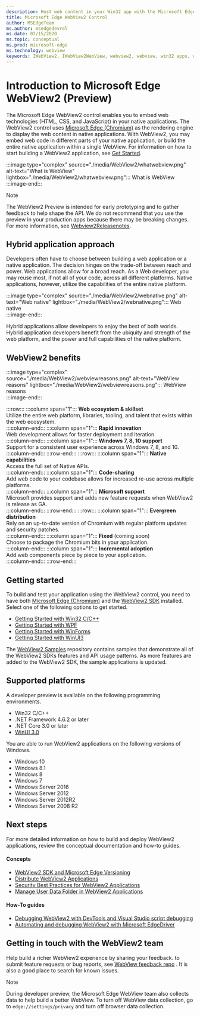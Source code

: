 ```yaml
---
description: Host web content in your Win32 app with the Microsoft Edge WebView 2 control
title: Microsoft Edge WebView2 Control
author: MSEdgeTeam
ms.author: msedgedevrel
ms.date: 07/15/2020
ms.topic: conceptual
ms.prod: microsoft-edge
ms.technology: webview
keywords: IWebView2, IWebView2WebView, webview2, webview, win32 apps, win32, edge, ICoreWebView2, CoreWebView2, ICoreWebView2Host, browser control, edge html, Windows Forms, WinForms, WPF, .NET
---
```


# Introduction to Microsoft Edge WebView2 (Preview)  

The Microsoft Edge WebView2 control enables you to embed web technologies \(HTML, CSS, and JavaScript\) in your native applications.  The WebView2 control uses [Microsoft Edge (Chromium)][MicrosoftedgeinsiderMain] as the rendering engine to display the web content in native applications.  With WebView2, you may embed web code in different parts of your native application, or build the entire native application within a single WebView.  For information on how to start building a WebView2 application, see [Get Started](#getting-started).  

:::image type="complex" source="./media/WebView2/whatwebview.png" alt-text="What is WebView" lightbox="./media/WebView2/whatwebview.png":::
   What is WebView  
:::image-end:::  

> [!NOTE]
> The WebView2 Preview is intended for early prototyping and to gather feedback to help shape the API.  We do not recommend that you use the preview in your production apps because there may be breaking changes. For more information, see [Webview2Releasenotes].  

## Hybrid application approach  

Developers often have to choose between building a web application or a native application.  The decision hinges on the trade-off between reach and power.  Web applications allow for a broad reach.  As a Web developer, you may reuse most, if not all of your code, across all different platforms.  Native applications, however, utilize the capabilities of the entire native platform.  

:::image type="complex" source="./media/WebView2/webnative.png" alt-text="Web native" lightbox="./media/WebView2/webnative.png":::
   Web native  
:::image-end:::  

Hybrid applications allow developers to enjoy the best of both worlds.  Hybrid application developers benefit from the ubiquity and strength of the web platform, and the power and full capabilities of the native platform.  

## WebView2 benefits   

:::image type="complex" source="./media/WebView2/webviewreasons.png" alt-text="WebView reasons" lightbox="./media/WebView2/webviewreasons.png":::
   WebView reasons  
:::image-end:::  

:::row:::
   :::column span="1":::
      **Web ecosystem \& skillset**  
      Utilize the entire web platform, libraries, tooling, and talent that exists within the web ecosystem.  
   :::column-end:::
   :::column span="1":::
      **Rapid innovation**  
      Web development allows for faster deployment and iteration.  
   :::column-end:::
   :::column span="1":::
      **Windows 7, 8, 10 support**  
      Support for a consistent user experience across Windows 7, 8, and 10.  
   :::column-end:::
:::row-end:::
:::row:::
   :::column span="1":::
      **Native capabilities**  
      Access the full set of Native APIs.  
   :::column-end:::
   :::column span="1":::
      **Code-sharing**  
      Add web code to your codebase allows for increased re-use across multiple platforms.  
   :::column-end:::
   :::column span="1":::
      **Microsoft support**  
      Microsoft provides support and adds new feature requests when WebView2 is release as GA.  
   :::column-end:::
:::row-end:::
:::row:::
   :::column span="1":::
      **Evergreen distribution**  
      Rely on an up-to-date version of Chromium with regular platform updates and security patches.  
   :::column-end:::
   :::column span="1":::
      **Fixed** \(coming soon\)  
      Choose to package the Chromium bits in your application.  
   :::column-end:::
   :::column span="1":::
      **Incremental adoption**  
      Add web components piece by piece to your application.  
   :::column-end:::
:::row-end:::

## Getting started  

To build and test your application using the WebView2 control, you need to have both [Microsoft Edge (Chromium)][MicrosoftedgeinsiderDownload] and the [WebView2 SDK][NugetPackagesMicrosoftWebWebView2] installed.  Select one of the following options to get started.  

*   [Getting Started with Win32 C/C++][Webview2GettingstartedWin32]  
*   [Getting Started with WPF][Webview2GettingstartedWpf]  
*   [Getting Started with WinForms][Webview2GettingstartedWinforms]  
*   [Getting Started with WinUI3][Webview2GettingstartedWinui]  

The [WebView2 Samples][GithubMicrosoftedgeWebview2samples] repository contains samples that demonstrate all of the WebView2 SDKs features and API usage patterns.  As more features are added to the WebView2 SDK, the sample applications is updated.  

## Supported platforms  

A developer preview is available on the following programming environments.  

*   Win32 C/C++  
*   .NET Framework 4.6.2 or later  
*   .NET Core 3.0 or later  
*   [WinUI 3.0][UwpToolkitsWinui3]  

You are able to run WebView2 applications on the following versions of Windows.  

*   Windows 10  
*   Windows 8.1  
*   Windows 8  
*   Windows 7  
*   Windows Server 2016  
*   Windows Server 2012  
*   Windows Server 2012R2  
*   Windows Server 2008 R2  

## Next steps  

For more detailed information on how to build and deploy WebView2 applications, review the conceptual documentation and how-to guides.  

#### Concepts  

*   [WebView2 SDK and Microsoft Edge Versioning][Webview2ConceptsVersioning]
*   [Distribute WebView2 Applications][Webview2ConceptsDistribution]  
*   [Security Best Practices for WebView2 Applications][Webview2ConceptsSecurity]
*   [Manage User Data Folder in WebView2 Applications][Webview2ConceptsUserdatafolder]
 
#### How-To guides  

*   [Debugging WebView2 with DevTools and Visual Studio script debugging][Webview2HowtoDebug]  
*   [Automating and debugging WebView2 with Microsoft EdgeDriver][Webview2HowtoWebdriver]  

## Getting in touch with the WebView2 team  

Help build a richer WebView2 experience by sharing your feedback.  to submit feature requests or bug reports, see [WebView feedback repo][GithubMicrosoftedgeWebviewfeddback] .  It is also a good place to search for known issues.  

> [!NOTE]
> During developer preview, the Microsoft Edge WebView team also collects data to help build a better WebView.  To turn off WebView data collection, go to `edge://settings/privacy` and turn off browser data collection.  

<!-- links -->  

[Webview2ConceptsDistribution]: ./concepts/distribution.md "Distribution of applications using WebView2 | Microsoft Docs"  
[Webview2ConceptsSecurity]: ./concepts/security.md "Best practices for developing secure WebView2 applications | Microsoft Docs"  
[Webview2ConceptsUserdatafolder]: ./concepts/userdatafolder.md "Managing the User Data Folder | Microsoft Docs"  
[Webview2ConceptsVersioning]: ./concepts/versioning.md "Understand WebView2 SDK versions | Microsoft Docs"  
[Webview2GettingstartedWin32]: ./gettingstarted/win32.md "Getting started with WebView2 (developer preview) | Microsoft Docs"   
[Webview2GettingstartedWinforms]: ./gettingstarted/winforms.md "Getting started with WebView2 in Windows Forms apps (Preview) | Microsoft Docs"  
[Webview2GettingstartedWinui]: ./gettingstarted/winui.md "Getting started with WebView2 in WinUI3 (Preview) | Microsoft Docs"  
[Webview2GettingstartedWpf]: ./gettingstarted/wpf.md "Getting started with WebView2 in WPF (Preview) | Microsoft Docs"  
[Webview2HowtoDebug]: ./howto/debug.md "How to Debug with WebView2 | Microsoft Docs"  
[Webview2HowtoWebdriver]: ./howto/webdriver.md "Automating and testing WebView2 with Microsoft Edge Driver | Microsoft Docs"  
[Webview2Releasenotes]: ./releasenotes.md "Release notes for WebView2 SDK | Microsoft Docs"  

[UwpToolkitsWinui3]: /uwp/toolkits/winui3 "Windows UI Library 3 Preview 2 (July 2020) | Microsoft Docs"  

[GithubMicrosoftedgeWebview2samples]: https://github.com/MicrosoftEdge/WebView2Samples "WebView2 Samples - MicrosoftEdge/WebView2Samples | GitHub"  
[GithubMicrosoftedgeWebviewfeddback]: https://github.com/MicrosoftEdge/WebViewFeedback "WebView Feedback - MicrosoftEdge/WebViewFeedback | GitHub" 

[MicrosoftedgeinsiderMain]: https://www.microsoftedgeinsider.com "Microsoft Edge Insider"  
[MicrosoftedgeinsiderDownload]: https://www.microsoftedgeinsider.com/download "Download Microsoft Edge Insider"  

[NugetPackagesMicrosoftWebWebView2]: https://www.nuget.org/packages/Microsoft.Web.WebView2 "Microsoft.Web.WebView2 | NuGet Gallery"  
